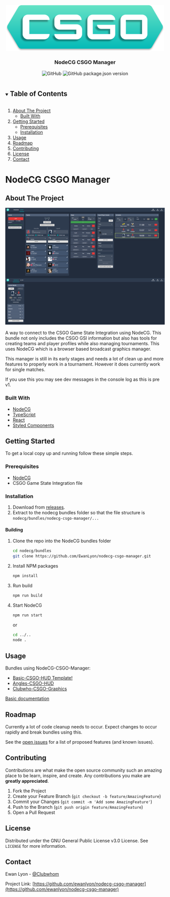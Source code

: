 <!-- ReadMe template from https://github.com/othneildrew/Best-README-Template -->
<p align="center">
  <a href="https://github.com/EwanLyon/nodecg-csgo-manager">
    <img src="./media/header.svg" alt="Logo" width="500">
  </a>

  <h3 align="center">NodeCG CSGO Manager</h3>

  <p align="center">
    <img alt="GitHub" src="https://img.shields.io/github/license/EwanLyon/nodecg-csgo-manager">
    <img alt="GitHub package.json version" src="https://img.shields.io/github/package-json/v/EwanLyon/nodecg-csgo-manager">
  </p>
</p>

<!-- TABLE OF CONTENTS -->
<details open="open">
  <summary><h2 style="display: inline-block">Table of Contents</h2></summary>
  <ol>
    <li>
      <a href="#about-the-project">About The Project</a>
      <ul>
        <li><a href="#built-with">Built With</a></li>
      </ul>
    </li>
    <li>
      <a href="#getting-started">Getting Started</a>
      <ul>
        <li><a href="#prerequisites">Prerequisites</a></li>
        <li><a href="#installation">Installation</a></li>
      </ul>
    </li>
    <li><a href="#usage">Usage</a></li>
    <li><a href="#roadmap">Roadmap</a></li>
    <li><a href="#contributing">Contributing</a></li>
    <li><a href="#license">License</a></li>
    <li><a href="#contact">Contact</a></li>
  </ol>
</details>

# NodeCG CSGO Manager
<!-- ABOUT THE PROJECT -->
## About The Project

![Dashboard](./media/dashboard.png)

A way to connect to the CSGO Game State Integration using NodeCG. This bundle not only includes the CSGO GSI information but also has tools for creating teams and player profiles while also managing tournaments. This uses NodeCG which is a browser based broadcast graphics manager.

This manager is still in its early stages and needs a lot of clean up and more features to properly work in a tournament. However it does currently work for single matches.

If you use this you may see dev messages in the console log as this is pre v1.

### Built With

* [NodeCG](https://www.nodecg.dev/)
* [TypeScript](https://www.typescriptlang.org/)
* [React](https://reactjs.org/)
* [Styled Components](https://styled-components.com/)

<!-- GETTING STARTED -->
## Getting Started

To get a local copy up and running follow these simple steps.

### Prerequisites

* [NodeCG](https://www.nodecg.dev/docs/installing)
* CSGO Game State Integration file

### Installation

1. Download from [releases](https://github.com/EwanLyon/nodecg-csgo-manager/releases).
2. Extract to the nodecg bundles folder so that the file structure is `nodecg/bundles/nodecg-csgo-manager/...`

#### Building

1. Clone the repo into the NodeCG bundles folder

   ```sh
   cd nodecg/bundles
   git clone https://github.com/EwanLyon/nodecg-csgo-manager.git
   ```

2. Install NPM packages

   ```sh
   npm install
   ```

3. Run build

   ```sh
   npm run build
   ```

4. Start NodeCG

   ```sh
   npm run start
   ```

   or

   ```sh
   cd ../..
   node .
   ```

<!-- USAGE EXAMPLES -->
## Usage

Bundles using NodeCG-CSGO-Manager:

* [Basic-CSGO-HUD Template!](https://github.com/EwanLyon/basic-csgo-hud)
* [Angles-CSGO-HUD](https://github.com/EwanLyon/angles-csgo-hud)
* [Clubwho-CSGO-Graphics](https://github.com/EwanLyon/clubwho-csgo-graphics)

[Basic documentation](./docs/)

<!-- ROADMAP -->
## Roadmap

Currently a lot of code cleanup needs to occur. Expect changes to occur rapidly and break bundles using this.

See the [open issues](https://github.com/EwanLyon/nodecg-csgo-manager/issues) for a list of proposed features (and known issues).

<!-- CONTRIBUTING -->
## Contributing

Contributions are what make the open source community such an amazing place to be learn, inspire, and create. Any contributions you make are **greatly appreciated**.

1. Fork the Project
2. Create your Feature Branch (`git checkout -b feature/AmazingFeature`)
3. Commit your Changes (`git commit -m 'Add some AmazingFeature'`)
4. Push to the Branch (`git push origin feature/AmazingFeature`)
5. Open a Pull Request

<!-- LICENSE -->
## License

Distributed under the GNU General Public License v3.0 License. See `LICENSE` for more information.

<!-- CONTACT -->
## Contact

Ewan Lyon - [@Clubwhom](https://twitter.com/clubwhom)

Project Link: [https://github.com/ewanlyon/nodecg-csgo-manager](https://github.com/ewanlyon/nodecg-csgo-manager)
